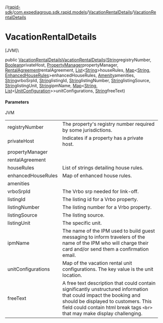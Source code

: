 //[rapid-sdk](../../../index.md)/[com.expediagroup.sdk.rapid.models](../index.md)/[VacationRentalDetails](index.md)/[VacationRentalDetails](-vacation-rental-details.md)

# VacationRentalDetails

[JVM]\

public [VacationRentalDetails](index.md)[VacationRentalDetails](-vacation-rental-details.md)([String](https://docs.oracle.com/javase/8/docs/api/java/lang/String.html)registryNumber, [Boolean](https://docs.oracle.com/javase/8/docs/api/java/lang/Boolean.html)privateHost, [PropertyManager](../-property-manager/index.md)propertyManager, [RentalAgreement](../-rental-agreement/index.md)rentalAgreement, [List](https://docs.oracle.com/javase/8/docs/api/java/util/List.html)&lt;[String](https://docs.oracle.com/javase/8/docs/api/java/lang/String.html)&gt;houseRules, [Map](https://docs.oracle.com/javase/8/docs/api/java/util/Map.html)&lt;[String](https://docs.oracle.com/javase/8/docs/api/java/lang/String.html), [EnhancedHouseRules](../-enhanced-house-rules/index.md)&gt;enhancedHouseRules, [Amenity](../-amenity/index.md)amenities, [String](https://docs.oracle.com/javase/8/docs/api/java/lang/String.html)vrboSrpId, [String](https://docs.oracle.com/javase/8/docs/api/java/lang/String.html)listingId, [String](https://docs.oracle.com/javase/8/docs/api/java/lang/String.html)listingNumber, [String](https://docs.oracle.com/javase/8/docs/api/java/lang/String.html)listingSource, [String](https://docs.oracle.com/javase/8/docs/api/java/lang/String.html)listingUnit, [String](https://docs.oracle.com/javase/8/docs/api/java/lang/String.html)ipmName, [Map](https://docs.oracle.com/javase/8/docs/api/java/util/Map.html)&lt;[String](https://docs.oracle.com/javase/8/docs/api/java/lang/String.html), [List](https://docs.oracle.com/javase/8/docs/api/java/util/List.html)&lt;[UnitConfiguration](../-unit-configuration/index.md)&gt;&gt;unitConfigurations, [String](https://docs.oracle.com/javase/8/docs/api/java/lang/String.html)freeText)

#### Parameters

JVM

| | |
|---|---|
| registryNumber | The property's registry number required by some jurisdictions. |
| privateHost | Indicates if a property has a private host. |
| propertyManager |
| rentalAgreement |
| houseRules | List of strings detailing house rules. |
| enhancedHouseRules | Map of enhanced house rules. |
| amenities |
| vrboSrpId | The Vrbo srp needed for link-off. |
| listingId | The listing id for a Vrbo property. |
| listingNumber | The listing number for a Vrbo property. |
| listingSource | The listing source. |
| listingUnit | The specific unit. |
| ipmName | The name of the IPM used to build guest messaging to inform travelers of the name of the IPM who will charge their card and/or send them a confirmation email. |
| unitConfigurations | Map of the vacation rental unit configurations. The key value is the unit location. |
| freeText | A free text description that could contain significantly unstructured information that could impact the booking and should be displayed to customers. This field could contain html break tags `<br>` that may make display challenging. |
